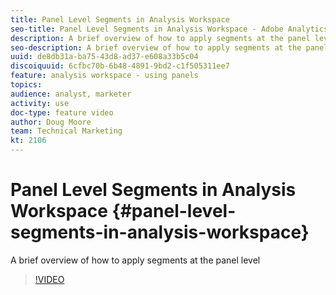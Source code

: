 ```yaml
---
title: Panel Level Segments in Analysis Workspace
seo-title: Panel Level Segments in Analysis Workspace - Adobe Analytics
description: A brief overview of how to apply segments at the panel level
seo-description: A brief overview of how to apply segments at the panel level - Adobe Analytics
uuid: de8db31a-ba75-43d8-ad37-e608a33b5c04
discoiquuid: 6cfbc70b-6b48-4891-9bd2-c1f505311ee7
feature: analysis workspace - using panels
topics: 
audience: analyst, marketer
activity: use
doc-type: feature video
author: Doug Moore
team: Technical Marketing
kt: 2106
---
```


# Panel Level Segments in Analysis Workspace {#panel-level-segments-in-analysis-workspace}

A brief overview of how to apply segments at the panel level

>[!VIDEO](https://video.tv.adobe.com/v/24032/?quality=12)